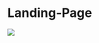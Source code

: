 # Landing-Page

<img src = "https://user-images.githubusercontent.com/99483009/158213063-bcdd5b82-ca19-4439-ac01-22a0e6734ab8.gif" > </img>

